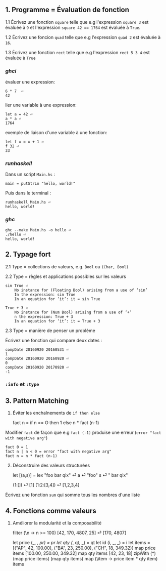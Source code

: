 ## 1. Programme = Évaluation de fonction

1.1 Écrivez une fonction `square` telle que e.g l'expression `square 3` est évaluée à `9` et l'expression `square 42 == 1764` est évaluée à `True`.  

1.2 Écrivez une foncion `quad` telle que e.g l'expression `quad 2` est évaluée à  `16`.

1.3 Écrivez une fonction `rect` telle que e.g l'expression `rect 5 3 4` est évaluée à `True`

### *ghci*

évaluer une expression:

    6 * 7  ⏎
    42

lier une variable à une expression:

    let a = 42 ⏎
    a * a ⏎
    1764

exemple de liaison d'une variable à une fonction:

    let f x = x + 1 ⏎
    f 32 ⏎
    33

### *runhaskell*

Dans un script `Main.hs` :

    main = putStrLn "hello, world!"

Puis dans le terminal :

    runhaskell Main.hs ⏎
    hello, world!

### *ghc*

    ghc --make Main.hs -o hello ⏎
    ./hello ⏎
    hello, world!

## 2. Typage fort

2.1 Type = collections de valeurs, e.g. `Bool` ou `(Char, Bool)`

2.2 Type = règles et applications possibles sur les valeurs

    sin True ⏎
        No instance for (Floating Bool) arising from a use of ‘sin’
        In the expression: sin True
        In an equation for ‘it’: it = sin True

    True + 3 ⏎
        No instance for (Num Bool) arising from a use of ‘+’
        n the expression: True + 3
        In an equation for ‘it’: it = True + 3
    
2.3 Type = manière de penser un problème

Écrivez une fonction qui compare deux dates :

    compDate 20160920 20160531 ⏎
    1
    compDate 20160920 20160920 ⏎
    0
    compDate 20160920 20170920 ⏎
    -1

### `:info` et `:type`

## 3. Pattern Matching

1. Éviter les enchaînements de `if then else`

    fact n = if n == O then 1 else n * fact (n-1)

Modifier `fact` de façon que e.g `fact (-1)` produise une erreur (`error "fact with negative arg"`)

    fact 0 = 1
    fact n | n < 0 = error "fact with negative arg"
    fact n = n * fact (n-1)

2. Déconstruire des valeurs structurées

    let [(a,s)] = lex "foo bar qix" ⏎
    a ⏎
    "foo"
    s ⏎
    " bar qix"

    (1:[]) ⏎
    [1]
    (1:2:[3,4]) ⏎
    [1,2,3,4]

Écrivez une fonction `sum` qui somme tous les nombres d'une liste

## 4. Fonctions comme valeurs

1. Améliorer la modularité et la composabilité

    filter (\n -> n >= 100) [42, 170, 4807, 25] ⏎
    [170, 4807]

    let price (_, _, pr) = pr
    let qty (_, qt, _)   = qt
    let id  (i, _, _)    = i
    let items = [("AP", 42, 100.00), ("BA", 23, 250.00), ("CH", 18, 349.32)]
    map price items
    [100.00, 250.00, 349.32]
    map qty items
    [42, 23, 18]
    zipWith (*) (map price items) (map qty items)
    map (\item -> price item * qty item) items


